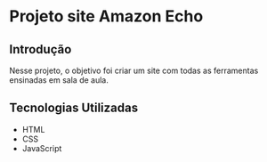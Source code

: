# Projeto site Amazon Echo

## Introdução
Nesse projeto, o objetivo foi criar um site com todas as ferramentas ensinadas em sala de aula.

## Tecnologias Utilizadas
* HTML
* CSS
* JavaScript